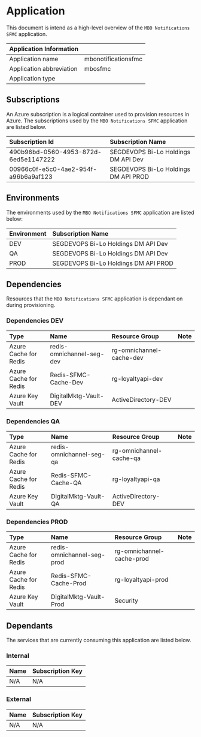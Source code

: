 # Application

This document is intend as a high-level overview of the `MBO Notifications SFMC` application.

|Application Information  |                    |
|:------------------------|:-------------------|
|Application name         |mbonotificationsfmc |
|Application abbreviation |mbosfmc             |
|Application type         |                    |

## Subscriptions

An Azure subscription is a logical container used to provision resources in Azure. The subscriptions used by the `MBO Notifications SFMC` application are listed below.

|Subscription Id |Subscription Name |
|:---------------|:-----------------|
|490b96bd-0560-4953-872d-6ed5e1147222 |SEGDEVOPS Bi-Lo Holdings DM API Dev  |
|00966c0f-e5c0-4ae2-954f-a96b6a9af123 |SEGDEVOPS Bi-Lo Holdings DM API PROD |

## Environments

The environments used by the `MBO Notifications SFMC` application are listed below:

|Environment |Subscription Name |
|:-----------|:-----------------|
|DEV  |SEGDEVOPS Bi-Lo Holdings DM API Dev  |
|QA   |SEGDEVOPS Bi-Lo Holdings DM API Dev  |
|PROD |SEGDEVOPS Bi-Lo Holdings DM API PROD |

## Dependencies

Resources that the `MBO Notifications SFMC` application is dependant on during provisioning.

### Dependencies DEV

|Type |Name |Resource Group |Note |
|:----|:----|:--------------|:----|
|Azure Cache for Redis |redis-omnichannel-seg-dev |rg-omnichannel-cache-dev ||
|Azure Cache for Redis |Redis-SFMC-Cache-Dev      |rg-loyaltyapi-dev        ||
|Azure Key Vault       |DigitalMktg-Vault-DEV     |ActiveDirectory-DEV      ||

### Dependencies QA

|Type |Name |Resource Group |Note |
|:----|:----|:--------------|:----|
|Azure Cache for Redis |redis-omnichannel-seg-qa |rg-omnichannel-cache-qa ||
|Azure Cache for Redis |Redis-SFMC-Cache-QA      |rg-loyaltyapi-qa        ||
|Azure Key Vault       |DigitalMktg-Vault-QA     |ActiveDirectory-DEV     ||

### Dependencies PROD

|Type |Name |Resource Group |Note |
|:----|:----|:--------------|:----|
|Azure Cache for Redis |redis-omnichannel-seg-prod |rg-omnichannel-cache-prod ||
|Azure Cache for Redis |Redis-SFMC-Cache-Prod      |rg-loyaltyapi-prod        ||
|Azure Key Vault       |DigitalMktg-Vault-Prod     |Security                  ||

## Dependants

The services that are currently consuming this application are listed below.

### Internal

|Name |Subscription Key |
|:----|:----------------|
|N/A  |N/A              |

### External

|Name |Subscription Key |
|:----|:----------------|
|N/A  |N/A              |
